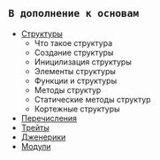 ## `В дополнение к основам`
  - [Структуры](struct.md)
    - Что такое структура
    - Создание структуры
    - Иницилизация структуры
    - Элементы структуры
    - Функции и структуры
    - Методы структур
    - Статические методы структур
    - Кортежные структуры
  - [Перечисления](enums.md)
  - [Трейты](traits.md)
  - [Дженерики](generics.md)
  - [Модули](modules.md)